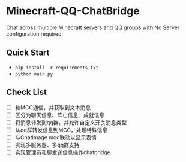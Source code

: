 # Minecraft-QQ-ChatBridge
Chat across multiple Minecraft servers and QQ groups with No Server configuration required.

## Quick Start
- `pip install -r requirements.txt`
- `python main.py`

## Check List
- [ ] 和MCC通信，并获取到文本消息
- [ ] 区分为聊天信息、阵亡信息、成就信息
- [ ] 将消息转发到qq群，并允许自定义开关消息类型
- [ ] 从qq群转发信息到MCC，处理特殊信息
- [ ] 与ChatImage mod联动以显示表情
- [ ] 实现多服务器、多qq群支持
- [ ] 实现管理员私聊发送信息操作chatbridge